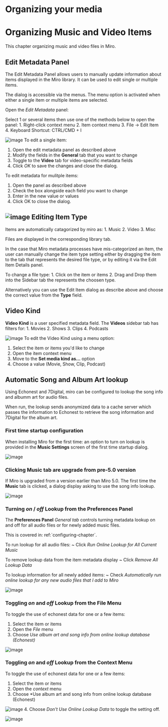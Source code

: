 Organizing your media
=====================

Organizing Music and Video Items
================================

This chapter organizing music and video files in Miro.

Edit Metadata Panel
-------------------

The Edit Metadata Panel allows users to manually update information
about items displayed in the Miro library. It can be used to edit single
or multiple items.

The dialog is accessible via the menus. The menu option is activated
when either a single item or multiple items are selected.

Open the *Edit Metadata* panel:

Select 1 or several items then use one of the methods below to open the
panel: 1. Right-click context menu 2. Item context menu 3. File -\> Edit
Item 4. Keyboard Shortcut: CTRL/CMD + I

![image](_static/edit_item_panel.png)
To edit a single item:

1.  Open the edit metadata panel as described above
2.  Modify the fields in the **General** tab that you want to change
3.  Toggle to the **Video** tab for video-specific metadata fields
4.  Click *OK* to save the changes and close the dialog.

To edit metadata for mulitple items:

1.  Open the panel as described above
2.  Check the box alongside each field you want to change
3.  Enter in the new value or values
4.  Click OK to close the dialog.

![image](_static/edit_multiple_item_panel.png)
Editing Item Type
-----------------

Items are automatically catagorized by miro as: 1. Music 2. Video 3.
Misc

Files are displayed in the corresponding library tab.

In the case that Miro metadata processes have mis-categorized an item,
the user can manually change the item type setting either by dragging
the item to the tab that represents the desired file type, or by editing
it via the Edit Item Details panel.

To change a file type: 1. Click on the item or items 2. Drag and Drop
them into the Sidebar tab the represents the choosen type.

Alternatively you can use the Edit Item dialog as describe above and
choose the correct value from the **Type** field.

Video Kind
----------

**Video Kind** is a user specified metadata field. The **Videos**
sidebar tab has filters for: 1. Movies 2. Shows 3. Clips 4. Podcasts

![image](_static/video_tab_filters.png)
To edit the Video Kind using a menu option:

1.  Select the item or items you'd like to change
2.  Open the item context menu
3.  Move to the **Set media kind as...** option
4.  Choose a value (Movie, Show, Clip, Podcast)

Automatic Song and Album Art lookup
-----------------------------------

Using Echonest and 7Digital, miro can be configured to lookup the song
info and albumm art for audio files.

When run, the lookup sends anonymized data to a cache server which
passes the information to Echonest to retrieve the song information and
7Digital for the album art.

### First time startup configuration

When installing Miro for the first time: an option to turn on lookup is
provided in the **Music Settings** screen of the first time startup
dialog.

![image](_static/organizing_install_music_setup.png)
### Clicking **Music** tab are upgrade from pre-5.0 version

If Miro is upgraded from a version earlier than Miro 5.0. The first time
the **Music** tab is clicked, a dialog display asking to use the song
info lookup.

![image](_static/organizing_first_time_music_clicked.png)
### Turning *on* / *off* Lookup from the Preferences Panel

The **Preferences Panel** *General tab* controls turning metadata lookup
on and off for all audio files or for newly added music files.

This is covered in: ref:\`configuring-chapter\`.

To run lookup for all audio files:
  ~ Click *Run Online Lookup for All Current Music*

To remove lookup data from the item metadata display
  ~ Click *Remove All Lookup Data*

To lookup information for all newly added items:
  ~ Check *Automatically run online lookup for any new audio files that
    I add to Miro*

![image](_static/organizing_lookup_general_preference.png)
### Toggling *on* and *off* Lookup from the File Menu

To toggle the use of echonest data for one or a few items:

1.  Select the item or items
2.  Open the *File* menu
3.  Choose *Use album art and song info from online lookup database
    (Echonest)*

![image](_static/organizing_lookup_file_menu.png)
### Toggling *on* and *off* Lookup from the Context Menu

To toggle the use of echonest data for one or a few items:

1.  Select the item or items
2.  Open the *context* menu
3.  Choose \*Use album art and song info from online lookup database
    (Echonest)

![image](_static/organizing_context_lookup_on.png)
4.  Choose *Don't Use Online Lookup Data* to toggle the setting off.

![image](_static/organizing_context_lookup_off.png)
